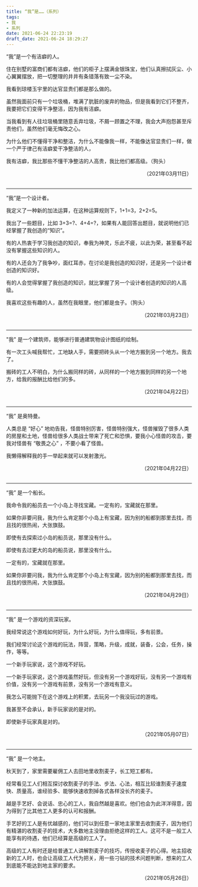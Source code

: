 ```yaml
---
title: “我”是……（系列）
tags: 
- 我
- 系列
date: 2021-06-24 22:23:19
draft_date: 2021-06-24 18:29:27
---
```



“我”是一个有洁癖的人。

住在别墅的富商们都有洁癖，他们的柜子上摆满金银珠宝，他们认真擦拭灰尘、小心翼翼摆放，把一切整理的井井有条错落有致一尘不染。

我看到琼楼玉宇里的达官显贵们都是那么做的。

虽然我面前只有一个垃圾桶，堆满了肮脏的废弃的物品，但是我看到它们不整齐，我要把它们变得干净整洁，因为我有洁癖。

当我看到有人往垃圾桶里随意丢弃垃圾，不屑一顾置之不理，我会大声抱怨甚至斥责他们，虽然他们毫无悔改之心。

为什么他们不懂得干净和整洁，为什么不能像我一样，不能像达官显贵们一样，做一个严于律己有洁癖爱干净整洁的人，

我有洁癖，我比那些不懂干净整洁的人高贵，我比他们都高级。（狗头）

<div style="text-align: right;">
（2021年03月11日）
</div><br>

---

“我”是一个设计者。

我定义了一种新的加法运算，在这种运算规则下，1+1=3，2+2=5。

我出了一些题目，比如 3+3=?、4+4=?，如果有人能回答出题目，就说明他们已经掌握了我创造的“知识”。

有的人热衷于学习我创造的知识，奉我为神灵，乐此不疲，以此为荣，甚至看不起没有掌握这些知识的人。

有的人还会为了我争吵，面红耳赤，在讨论是我创造的知识好，还是另一个设计者创造的知识好。

有的人会觉得掌握了我创造的知识，就比掌握了另一个设计者创造的知识的人高级。

我喜欢这些有趣的人，虽然在我眼里，他们都是虫子。（狗头）

<div style="text-align: right;">
（2021年03月23日）
</div><br>

---

"我" 是一个建筑师，能够进行普通建筑物设计图纸的绘制。

有一次工头喊我帮忙，工地缺人手，需要把砖头从一个地方搬到另一个地方。我去了。

搬砖的工人不明白，为什么搬同样的砖，从同样的一个地方搬到同样的另一个地方，给我的报酬比给他们的多。

<div style="text-align: right;">
（2021年04月22日）
</div><br>

---

“我” 是奥特曼。

人类总是 “好心” 地劝告我，怪兽特别厉害，怪兽特别强大，怪兽摧毁了很多人类的房屋和土地，怪兽给很多人类战士带来了死亡和恐惧，要我小心怪兽的攻击，要我对怪兽有 “敬畏之心” ，不要小看了怪兽。

我懒得解释我的手一举起来就可以发射激光。

<div style="text-align: right;">
（2021年04月22日）
</div><br>

---

“我” 是一个船长。

我命令我的船员去一个小岛上寻找宝藏。一定有的，宝藏就在那里。

如果你非要问我，我为什么肯定那个小岛上有宝藏，因为别的船都到那里去找，而且找的很热闹，大张旗鼓。

即使有去探索过小岛的船员说，那里没有什么。

即使有去过更大的岛的船员说，那里没有什么。

一定有的，宝藏就在那里。

如果你非要问我，我为什么肯定那个小岛上有宝藏，因为别的船都到那里去找，而且找的很热闹，大张旗鼓。

<div style="text-align: right;">
（2021年04月29日）
</div><br>

---

“我” 是一个游戏的资深玩家。

我经常说这个游戏如何好玩，为什么好玩，为什么值得玩，多有前景。

我们经常讨论这个游戏的玩法，阵营，策略，升级，成就，装备，公会，任务，操作，等等。

一个新手玩家说，这个游戏不好玩。

一个新手玩家说，这个游戏虽然好玩，但没有另一个游戏好玩，没有另一个游戏有价值，没有另一个游戏有前景，没有另一个游戏有意义。

我怎么可能抛下在这个游戏上的积累，去玩另一个我没玩过的游戏。

我甚至不会承认，新手玩家说的是对的。

即使新手玩家真是对的。

<div style="text-align: right;">
（2021年05月07日）
</div><br>

---

“我” 是一个地主。

秋天到了，家里需要雇佣工人去田地里收割麦子，长工短工都有。

经常看见工人们相互探讨收割麦子的手法、步法、心法，相互比较谁割麦子速度快、质量高，谁经验多、能够快速收割掉各式各样没长齐的麦子。

越是手艺好、会说话、忠心的工人，我自然越是喜欢。他们也会为此洋洋得意，因为得到了比其他工人更多的认可和报酬。

手艺好的工人是有优越感的，他们可以到任意一家地主家里去收割麦子，因为他们有精湛的收割麦子的技术，大多数地主没理由拒绝这样的工人。这可不是一般工人能享有的待遇，他们已经算是高级的工人了。

高级的工人有时还是给普通工人讲解割麦子的技巧，传授收麦子的心得。地主招收新的工人时，也会让高级工人代为把关，用一些刁钻的技术问题判断，想来的工人到底能不能达到地主家的要求。

<div style="text-align: right;">
（2021年05月26日）
</div><br>
